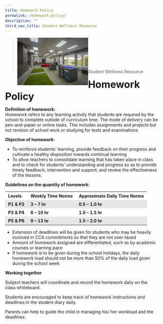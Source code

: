 ```yaml
---
title: Homework Policy
permalink: /homework-policy/
description: ""
third_nav_title: Student Wellness Resource
---
```

><img src="/images/Useful%20Links/Picture-6-scaled.jpg"  
     style="width:50%"
			align="left"><br><br><br><br><br><br>
>Student Wellness Resource

**<font size=6>Homework Policy</font>**

**Definition of homework:**  
Homework refers to any learning activity that students are required by the school to complete outside of curriculum time. The mode of delivery can be pen-and-paper or online tasks. This includes assignments and projects but not revision of school work or studying for tests and examinations

**Objective of homework:**

*   To reinforce students’ learning, provide feedback on their progress and cultivate a healthy disposition towards continual learning
*   To allow teachers to consolidate learning that has taken place in class and to check for students’ understanding and progress so as to provide timely feedback; intervention and support; and review the effectiveness of the lessons.  
      
    

**Guidelines on the quantity of homework:**

<table style="box-sizing: inherit; border-collapse: collapse; border-spacing: 0px; width: 712.225px; max-width: 100%;"><tbody style="box-sizing: inherit;"><tr style="box-sizing: inherit; background: rgb(255, 255, 255);"><td style="box-sizing: inherit; padding: 5px 10px;"><strong style="box-sizing: inherit; font-weight: bold;">Levels</strong><strong style="box-sizing: inherit; font-weight: bold;"></strong></td><td style="box-sizing: inherit; padding: 5px 10px;"><strong style="box-sizing: inherit; font-weight: bold;">Weekly Time Norms</strong><strong style="box-sizing: inherit; font-weight: bold;"></strong></td><td style="box-sizing: inherit; padding: 5px 10px;"><strong style="box-sizing: inherit; font-weight: bold;">Approximate Daily Time Norms</strong><strong style="box-sizing: inherit; font-weight: bold;"></strong></td></tr><tr style="box-sizing: inherit; background: rgb(230, 230, 230);"><td style="box-sizing: inherit; padding: 5px 10px;"><strong style="box-sizing: inherit; font-weight: bold;">P1 &amp; P2</strong><strong style="box-sizing: inherit; font-weight: bold;"></strong></td><td style="box-sizing: inherit; padding: 5px 10px;"><strong style="box-sizing: inherit; font-weight: bold;">3<span>&nbsp;</span></strong><strong style="box-sizing: inherit; font-weight: bold;">–</strong><strong style="box-sizing: inherit; font-weight: bold;"><span>&nbsp;</span>7 hr</strong><strong style="box-sizing: inherit; font-weight: bold;"></strong></td><td style="box-sizing: inherit; padding: 5px 10px;"><strong style="box-sizing: inherit; font-weight: bold;">0.5<span>&nbsp;</span></strong><strong style="box-sizing: inherit; font-weight: bold;">–</strong><strong style="box-sizing: inherit; font-weight: bold;"><span>&nbsp;</span>1.0 hr</strong><strong style="box-sizing: inherit; font-weight: bold;"></strong></td></tr><tr style="box-sizing: inherit; background: rgb(255, 255, 255);"><td style="box-sizing: inherit; padding: 5px 10px;"><strong style="box-sizing: inherit; font-weight: bold;">P3 &amp; P4</strong><strong style="box-sizing: inherit; font-weight: bold;"></strong></td><td style="box-sizing: inherit; padding: 5px 10px;"><strong style="box-sizing: inherit; font-weight: bold;">6<span>&nbsp;</span></strong><strong style="box-sizing: inherit; font-weight: bold;">–</strong><strong style="box-sizing: inherit; font-weight: bold;"><span>&nbsp;</span>10 hr</strong><strong style="box-sizing: inherit; font-weight: bold;"></strong></td><td style="box-sizing: inherit; padding: 5px 10px;"><strong style="box-sizing: inherit; font-weight: bold;">1.0 – 1.5 hr</strong><strong style="box-sizing: inherit; font-weight: bold;"></strong></td></tr><tr style="box-sizing: inherit; background: rgb(230, 230, 230);"><td style="box-sizing: inherit; padding: 5px 10px;"><strong style="box-sizing: inherit; font-weight: bold;">P5 &amp; P6</strong><strong style="box-sizing: inherit; font-weight: bold;"></strong></td><td style="box-sizing: inherit; padding: 5px 10px;"><strong style="box-sizing: inherit; font-weight: bold;">9<span>&nbsp;</span></strong><strong style="box-sizing: inherit; font-weight: bold;">–</strong><strong style="box-sizing: inherit; font-weight: bold;"><span>&nbsp;</span>13 hr</strong><strong style="box-sizing: inherit; font-weight: bold;"></strong></td><td style="box-sizing: inherit; padding: 5px 10px;"><strong style="box-sizing: inherit; font-weight: bold;">1.5 – 2.0 hr</strong><strong style="box-sizing: inherit; font-weight: bold;"></strong></td></tr></tbody></table>

*   Extension of deadlines will be given for students who may be heavily involved in CCA commitments so that they are not over-taxed
*   Amount of homework assigned are differentiated, such as by academic courses or learning pace
*   If homework is to be given during the school holidays, the daily homework load should not be more than 50% of the daily load given during the school week

**Working together**

Subject teachers will coordinate and record the homework daily on the class whiteboard.

Students are encouraged to keep track of homework instructions and deadlines in the student diary daily.

Parents can help to guide the child in managing his/ her workload and the deadlines.
